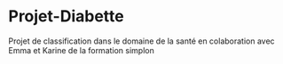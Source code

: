# Projet-Diabette
Projet de classification dans le domaine de la santé en colaboration avec Emma et Karine de la formation simplon
